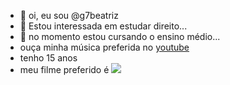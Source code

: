 - 👋 oi, eu sou @g7beatriz
- 👀  Estou interessada em estudar direito...
- 🌱 no momento estou cursando o ensino médio...
- ouça minha música preferida no [youtube](https://youtu.be/KxBkXJEwOv4)
- tenho 15 anos
- meu filme preferido é
  ![](https://s2.glbimg.com/svgmBBsOb0vcNc7ZkKl5za4HwrU=/0x0:983x595/924x0/smart/filters:strip_icc()/i.s3.glbimg.com/v1/AUTH_da025474c0c44edd99332dddb09cabe8/internal_photos/bs/2022/G/m/20GrInSPS5LjwGvF8wSg/barbie.jpg)
